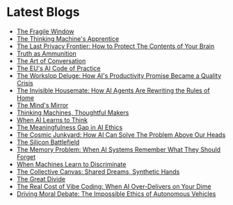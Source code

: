 <!--
**rawveg/rawveg** is a ✨ _special_ ✨ repository because its `README.md` (this file) appears on your GitHub profile.

Here are some ideas to get you started:

- 🔭 I’m currently working on ...
- 🌱 I’m currently learning ...
- 👯 I’m looking to collaborate on ...
- 🤔 I’m looking for help with ...
- 💬 Ask me about ...
- 📫 How to reach me: ...
- 😄 Pronouns: ...
- ⚡ Fun fact: ...
-->

# Latest Blogs
<!-- BLOG-POST-LIST:START -->
- [The Fragile Window](https://dev.to/rawveg/the-fragile-window-4ghe)
- [The Thinking Machine&#39;s Apprentice](https://dev.to/rawveg/the-thinking-machines-apprentice-f3o)
- [The Last Privacy Frontier: How to Protect The Contents of Your Brain](https://smarterarticles.co.uk/the-last-privacy-frontier-how-to-protect-the-contents-of-your-brain?pk_campaign=rss-feed)
- [Truth as Ammunition](https://dev.to/rawveg/truth-as-ammunition-5311)
- [The Art of Conversation](https://dev.to/rawveg/the-art-of-conversation-20h3)
- [The EU&#39;s AI Code of Practice](https://dev.to/rawveg/the-eus-ai-code-of-practice-11pj)
- [The Workslop Deluge: How AI&#39;s Productivity Promise Became a Quality Crisis](https://smarterarticles.co.uk/the-workslop-deluge-how-ais-productivity-promise-became-a-quality-crisis?pk_campaign=rss-feed)
- [The Invisible Housemate: How AI Agents Are Rewriting the Rules of Home](https://smarterarticles.co.uk/the-invisible-housemate-how-ai-agents-are-rewriting-the-rules-of-home?pk_campaign=rss-feed)
- [The Mind&#39;s Mirror](https://dev.to/rawveg/the-minds-mirror-1n0c)
- [Thinking Machines, Thoughtful Makers](https://dev.to/rawveg/thinking-machines-thoughtful-makers-3mi)
- [When AI Learns to Think](https://dev.to/rawveg/when-ai-learns-to-think-4oe0)
- [The Meaningfulness Gap in AI Ethics](https://dev.to/rawveg/the-meaningfulness-gap-in-ai-ethics-2d7b)
- [The Cosmic Junkyard: How AI Can Solve The Problem Above Our Heads](https://smarterarticles.co.uk/the-cosmic-junkyard-how-ai-can-solve-the-problem-above-our-heads?pk_campaign=rss-feed)
- [The Silicon Battlefield](https://dev.to/rawveg/the-silicon-battlefield-2j16)
- [The Memory Problem: When AI Systems Remember What They Should Forget](https://smarterarticles.co.uk/the-memory-problem-when-ai-systems-remember-what-they-should-forget?pk_campaign=rss-feed)
- [When Machines Learn to Discriminate](https://dev.to/rawveg/when-machines-learn-to-discriminate-3dfg)
- [The Collective Canvas: Shared Dreams, Synthetic Hands](https://smarterarticles.co.uk/the-collective-canvas-shared-dreams-synthetic-hands?pk_campaign=rss-feed)
- [The Great Divide](https://dev.to/rawveg/the-great-divide-3ljh)
- [The Real Cost of Vibe Coding: When AI Over-Delivers on Your Dime](https://smarterarticles.co.uk/the-real-cost-of-vibe-coding-when-ai-over-delivers-on-your-dime?pk_campaign=rss-feed)
- [Driving Moral Debate: The Impossible Ethics of Autonomous Vehicles](https://smarterarticles.co.uk/driving-moral-debate-the-impossible-ethics-of-autonomous-vehicles?pk_campaign=rss-feed)
<!-- BLOG-POST-LIST:END -->
